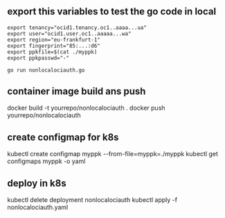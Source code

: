 # 

## export this variables to test the go code in local
```
export tenancy="ocid1.tenancy.oc1..aaaa...ua"
export user="ocid1.user.oc1..aaaaa...wa"
export region="eu-frankfurt-1"
export fingerprint="85:...:d6"
export ppkfile=$(cat ./myppk)
export ppkpasswd="-"

go run nonlocalociauth.go 
```
## container image build ans push
docker build -t yourrepo/nonlocalociauth .
docker push yourrepo/nonlocalociauth 

## create configmap for k8s
kubectl create configmap myppk --from-file=myppk=./myppk 
kubectl get configmaps myppk -o yaml

## deploy in k8s
kubectl delete deployment nonlocalociauth
kubectl apply -f nonlocalociauth.yaml



